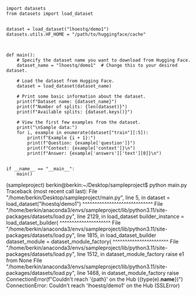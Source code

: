 ```
import datasets
from datasets import load_dataset


dataset = load_dataset("lhoestq/demo1")
datasets.utils.HF_HOME = "/path/to/huggingface/cache"



def main():
    # Specify the dataset name you want to download from Hugging Face.
    dataset_name = "lhoestq/demo1"  # Change this to your desired dataset.

    # Load the dataset from Hugging Face.
    dataset = load_dataset(dataset_name)

    # Print some basic information about the dataset.
    print(f"Dataset name: {dataset_name}")
    print(f"Number of splits: {len(dataset)}")
    print(f"Available splits: {dataset.keys()}")

    # View the first few examples from the dataset.
    print("\nSample data:")
    for i, example in enumerate(dataset["train"][:5]):
        print(f"Example {i + 1}:")
        print(f"Question: {example['question']}")
        print(f"Context: {example['context']}\n")
        print(f"Answer: {example['answers']['text'][0]}\n")


if __name__ == "__main__":
    main()

```


(sampleproject) berkin@berkin:~/Desktop/sampleproject$ python main.py
Traceback (most recent call last):
  File "/home/berkin/Desktop/sampleproject/main.py", line 5, in <module>
    dataset = load_dataset("lhoestq/demo1")
              ^^^^^^^^^^^^^^^^^^^^^^^^^^^^^
  File "/home/berkin/anaconda3/envs/sampleproject/lib/python3.11/site-packages/datasets/load.py", line 2129, in load_dataset
    builder_instance = load_dataset_builder(
                       ^^^^^^^^^^^^^^^^^^^^^
  File "/home/berkin/anaconda3/envs/sampleproject/lib/python3.11/site-packages/datasets/load.py", line 1815, in load_dataset_builder
    dataset_module = dataset_module_factory(
                     ^^^^^^^^^^^^^^^^^^^^^^^
  File "/home/berkin/anaconda3/envs/sampleproject/lib/python3.11/site-packages/datasets/load.py", line 1512, in dataset_module_factory
    raise e1 from None
  File "/home/berkin/anaconda3/envs/sampleproject/lib/python3.11/site-packages/datasets/load.py", line 1468, in dataset_module_factory
    raise ConnectionError(f"Couldn't reach '{path}' on the Hub ({type(e).__name__})")
ConnectionError: Couldn't reach 'lhoestq/demo1' on the Hub (SSLError)
